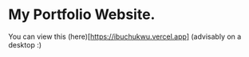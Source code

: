 # My Portfolio Website.

You can view this (here)[https://ibuchukwu.vercel.app] (advisably on a desktop :) 